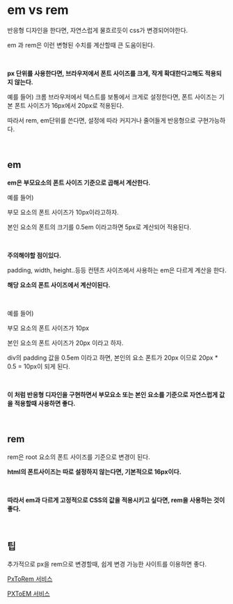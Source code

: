 # em vs rem

반응형 디자인을 한다면, 자연스럽게 물흐르듯이 css가 변경되어야한다.

em 과 rem은 이런 변형된 수치를 계산할때 큰 도움이된다.

<br>

**px 단위를 사용한다면, 브라우저에서 폰트 사이즈를 크게, 작게 확대한다고해도 적용되지 않는다.**

예를 들어) 크롬 브라우저에서 텍스트를 보통에서 크게로 설정한다면, 폰트 사이즈는 기본 폰트 사이즈가 16px에서 20px로 적용된다.

따라서 rem, em단위를 쓴다면, 설정에 따라 커지거나 줄어들게 반응형으로 구현가능하다.

<br>

## em

**em은 부모요소의 폰트 사이즈 기준으로 곱해서 계산한다.**

예를 들어)

부모 요소의 폰트 사이즈가 10px이라고하자.

본인 요소의 폰트의 크기를 0.5em 이라고하면 5px로 계산되어 적용된다.

<br>

**주의해야할 점이있다.**

padding, width, height..등등 컨텐츠 사이즈에서 사용하는 em은 다르게 계산을 한다.

**해당 요소의 폰트 사이즈에서 계산이된다.**

<br>

예를 들어)

부모 요소의 폰트 사이즈가 10px

본인 요소의 폰트 사이즈가 20px 이라고 하자.

div의 padding 값을 0.5em 이라고 하면, 본인의 요소 폰트가 20px 이므로 20px \* 0.5 = 10px이 되게 된다.

<br>

**이 처럼 반응형 디자인을 구현하면서 부모요소 또는 본인 요소를 기준으로 자연스럽게 값을 적용할때 사용하면 좋다.**

<br>

## rem

rem은 root 요소의 폰트 사이즈를 기준으로 변경이 된다.

**html의 폰트사이즈는 따로 설정하지 않는다면, 기본적으로 16px이다.**

<br>

**따라서 em과 다르게 고정적으로 CSS의 값을 적용시키고 싶다면, rem을 사용하는 것이 좋다.**

<br>

## 팁

추가적으로 px을 rem으로 변경할때, 쉽게 변경 가능한 사이트를 이용하면 좋다.

[PxToRem 서비스](https://nekocalc.com/px-to-rem-converter)

[PXToEM 서비스](https://nekocalc.com/px-to-em-converter)
